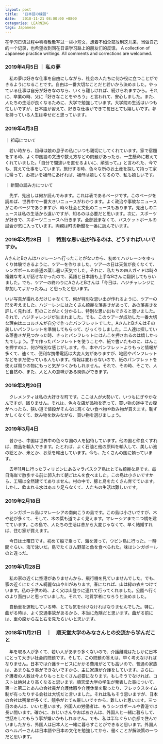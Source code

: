 ```yaml
---
layout: post
title:  "日本語の練習"
date:   2018-11-21 08:00:00 +0800
categories: LEARNING
tags: Japanese
---
```


在学习日语过程中零零散散写过一些小短文，想着不如全部放到这儿来，当做自己的一个记录，也希望收到同在日语学习路上的朋友们的反馈。
A collection of Japanese practice writings. All comments and corrections are welcomed. 

### 2019年4月5日 ｜ 私の夢

　私の夢は好きな仕事を自由にしながら、社会の人たちに何か役に立つことができるようになることです。自由は一番大切なことだと若いから決めました。やっている仕事は自分が好きなのなら、いくら難しければ、続けられますから。それに、卒業の時、父に「好きなことをやろう」と言われて、安心しました。また、人たちの生活が良くなるために、大学で勉強しています。大学院の生活はいつも忙しいですが、日本語が習えて、好きな仕事ができて毎日とても嬉しいです。夢を持っている人生は幸せだと思っています。

### 2019年4月3日
 ｜ 祖母について

　若い時から、祖母は娘の息子の私にいつも親切にしてくれています。家で宿題をする時、よく中国語の文法や数え方などの問題があったら、一生懸命に教えてくれていました。「自分で間違いを直せるよいに、頑張って。」と言われた、今でも、覚えて仕事をしています。旅行する時、色々な所のお土産を探して持って家に帰って、お祝いを祖母にあげれば、祖母は嬉しくなるので、私も嬉しいです。

 ｜ 新聞の読み方について

　先ず、見出しは何か読んでみます。これは表であるページです。このページを読めば、世界中で一番大きいニュースがわかります。よく政治や事故なニュースがこのページでありますが、時々社会と文化のニュースもあります。見出しのニュースは私の生活から遠いですが、知るのは必要だと思います。次に、スポーツが好きで、スポーツニュースへ行きます。全部読まなくて、バスケットボールの試合が気に入っています。両親は町の新聞を一番に読んでいます。

### 2019年3月28日　｜　特別な思い出が作るのは、どうすればいいですか。

AさんとBさんはハジレーンへ行ったことがないから、初めてハジレーンをゆっくり体験できるように、ツアーを作りました。ツアーの日は天気が良くなくて、シンガポールの普通の蒸し暑い天気でした。それに、私たちの四人ガイドは時々複雑な考えが話せなかったので、英語と日本語も上手なBさんに翻訳してもらいました。でも、ツアーの終わりにAさんとBさんは「今日は、ハジチャレンジに参加してよかったね。」と思ったと思います。

いい写真が撮れるだけじゃなくて、何が特別な思い出が作れるように、ツアーの形を考えました。ハジーレンにはたくさん綺麗な落書きがあって、あの落書きを詳しく見れば、町のことがよく分かるし、特別な思い出もできると思いました。それで、ハジチャレンジが生まれました。でも、このツアーが成功した一番大切な理由はニコルさんが自分で作ったパンフレットでした。AさんとBさんはその美しいパンフレットを準備してもらって、びっくりしました。二人達は探している落書きが見つかった時、きっとパンフレットにはんこを押されるのは嬉しかったでしょう。手で作ったパンフレットを使うことや、紙で書いたものに、はんこを押すのは、何が特別な感じがします。今、本やパンフレットよりもっと情報が多くて、速くて、便利な携帯電話は大変人気がありますが、地図やパンフレットなどをまだ使っている人もいます。情報は変わらないので、紙のパンフレットを使えば周りの物にもっと気がつくかもしれません。それで、その時、そこで、人と自然の、また、人と人の意味がある関係ができます。



### 2019年3月20日

　クレメンティは私の大好きな町です。ここは人が大勢いて、いつもにぎやかなんですが、困りません。それは、色々な店が品物を売って、買い物の途中でお腹がへったら、狭い道で値段がそんなに高くない食べ物や飲み物が買えます。恥ずかしくなくて、飲み物を飲みながら、買い物を選びましょう。

### 2019年3月4日

　昔から、中国は世界中の色々な国の人を招待しています。他の国と仲良くすれば、商品を輸入できます。たとれば、よく石油と他の原料を輸入して、美しい池の絵とか、米とか、お茶を輸出しています。今も、たくさんの国に頼っています。

　去年11月に行ったフィリピンにあるマラパスクア島はとても綺麗な島です。毎日海岸で散歩する前に卵入れて朝ごはんを食べました。この島は小さいですから、工場は全然建ててありません。村の中で、豚と鳥をたくさん育てています。しかし、飲まれる水はあまり足らなくて、人たちの生活は難しいです。

### 2019年2月18日

　シンガポール島はマレーシアの南向こうの島です。この島は小さいですが、木や花が多くて、そして、木の葉も道でよく見えます。マレーシアまで二つ橋を建てています。この島で、人たちの生活は昔から大変じゃなくて、早く結婚すれば、住む家が買えます。

　今日は土曜日です。初めて船で乗って、海を渡って，ウビン島に行った。一時間ぐらい、海で泳いだ。島でたくさん野菜と魚を食べられた。味はシンガポールのと違っだ。

### 2019年1月28日

　私の家の近くに空港がありませんから、飛行機を見ていませんでした。でも、家の近くにたくさん綺麗な山や川があります。春になれば、山は緑の衣をつけています。私の子供の時、よく父は山登りに連れて行ってくれました。公園へ行くのより面白いと思っていました。それで、地質学者になろうと決めました。

　自動車を運転している時、とても気を付けなければなりませんでした。特に、曲がる時は、よく交通事故があるから、本当に危険だと思います。曲がる前には、車の席から左と右を見たらいいと思います。

### 2018年11月21日　｜　順天堂大学のみなさんとの交流から学んだこと

　年を取る人が多くて、若い人があまり多くないので、介護離職はたしかに日本にとって大きい社会的問題です。そして、この問題の答えは、早く考えなければなりません。日本では介護サービスにかかる費用がとても高いので、普通の家族は、あまり払う事ができないですから、主に家族が介護をしています。さらに、介護者の人数は今よりもっとたくさん必要になります。もしそうでなければ、コストは絶対より高くなると思います。順天堂大学の学生が発表した事について、第一と第二とあんの会社員が介護休暇や介護休業を取ったり、フレックスタイム制が有ったりする会社は大切だと言いました。それは私もそう思いますが、日本の会社は残業が多くて、競争がとても厳しいですから、難しいと思います。三つ目のあんは、いいと思います。外国人の労働者は、もうシンガポールや香港では長い間います。確かに、おじいさんやおばあさんは、外国人と一緒に暮らして、世話をしてもらう事が嫌いかもしれません。でも、私は半年ぐらい京都で住んでいましたから、外国人は日本人と一緒に暮らすことができると思います。外国人のヘルパーさんは日本語や日本の文化を勉強してから、働くことが解決策の一つだと思います。